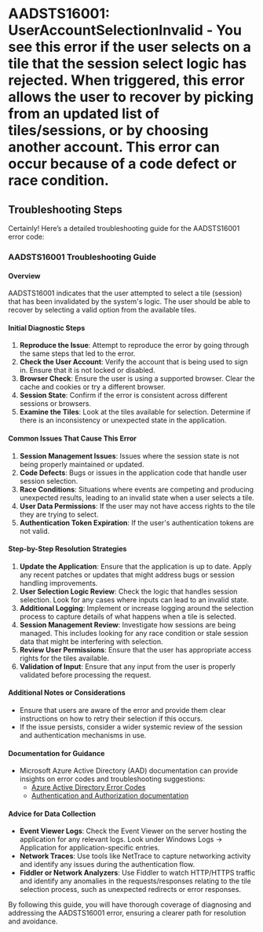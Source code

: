 # AADSTS16001: UserAccountSelectionInvalid - You see this error if the user selects on a tile that the session select logic has rejected. When triggered, this error allows the user to recover by picking from an updated list of tiles/sessions, or by choosing another account. This error can occur because of a code defect or race condition.


## Troubleshooting Steps
Certainly! Here’s a detailed troubleshooting guide for the AADSTS16001 error code:

### AADSTS16001 Troubleshooting Guide

#### Overview
AADSTS16001 indicates that the user attempted to select a tile (session) that has been invalidated by the system's logic. The user should be able to recover by selecting a valid option from the available tiles. 

#### Initial Diagnostic Steps
1. **Reproduce the Issue**: Attempt to reproduce the error by going through the same steps that led to the error.
2. **Check the User Account**: Verify the account that is being used to sign in. Ensure that it is not locked or disabled.
3. **Browser Check**: Ensure the user is using a supported browser. Clear the cache and cookies or try a different browser.
4. **Session State**: Confirm if the error is consistent across different sessions or browsers.
5. **Examine the Tiles**: Look at the tiles available for selection. Determine if there is an inconsistency or unexpected state in the application.

#### Common Issues That Cause This Error
1. **Session Management Issues**: Issues where the session state is not being properly maintained or updated.
2. **Code Defects**: Bugs or issues in the application code that handle user session selection.
3. **Race Conditions**: Situations where events are competing and producing unexpected results, leading to an invalid state when a user selects a tile.
4. **User Data Permissions**: If the user may not have access rights to the tile they are trying to select.
5. **Authentication Token Expiration**: If the user's authentication tokens are not valid.

#### Step-by-Step Resolution Strategies
1. **Update the Application**: Ensure that the application is up to date. Apply any recent patches or updates that might address bugs or session handling improvements.
2. **User Selection Logic Review**: Check the logic that handles session selection. Look for any cases where inputs can lead to an invalid state.
3. **Additional Logging**: Implement or increase logging around the selection process to capture details of what happens when a tile is selected.
4. **Session Management Review**: Investigate how sessions are being managed. This includes looking for any race condition or stale session data that might be interfering with selection.
5. **Review User Permissions**: Ensure that the user has appropriate access rights for the tiles available.
6. **Validation of Input**: Ensure that any input from the user is properly validated before processing the request.

#### Additional Notes or Considerations
- Ensure that users are aware of the error and provide them clear instructions on how to retry their selection if this occurs.
- If the issue persists, consider a wider systemic review of the session and authentication mechanisms in use.

#### Documentation for Guidance
- Microsoft Azure Active Directory (AAD) documentation can provide insights on error codes and troubleshooting suggestions:
  - [Azure Active Directory Error Codes](https://docs.microsoft.com/en-us/azure/active-directory/develop/reference-aad-error-codes)
  - [Authentication and Authorization documentation](https://docs.microsoft.com/en-us/azure/active-directory/develop/authentication-scenarios)
  
#### Advice for Data Collection
- **Event Viewer Logs**: Check the Event Viewer on the server hosting the application for any relevant logs. Look under Windows Logs -> Application for application-specific entries.
- **Network Traces**: Use tools like NetTrace to capture networking activity and identify any issues during the authentication flow.
- **Fiddler or Network Analyzers**: Use Fiddler to watch HTTP/HTTPS traffic and identify any anomalies in the requests/responses relating to the tile selection process, such as unexpected redirects or error responses.

By following this guide, you will have thorough coverage of diagnosing and addressing the AADSTS16001 error, ensuring a clearer path for resolution and avoidance.